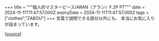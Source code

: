 +++
title = """個人的マスターピース/ARAN（アラン）F.2P PT"""
date = 2024-11-11T11:47:57.000Z
expiryDate = 2024-11-11T11:47:57.000Z
tags = ["clothes","ZABOU"]
+++
言葉で説明できる部分以外にも、 本当にお気に入りが詰まっています。

[[source]](https://zabou.org/2024/11/11/312400/)
